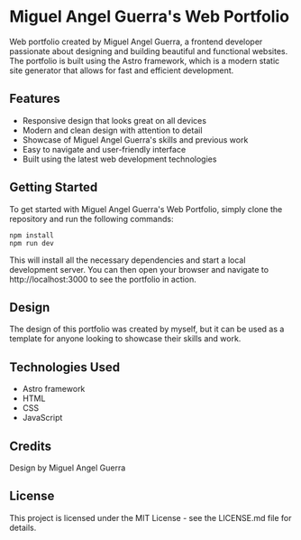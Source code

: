 # Miguel Angel Guerra's Web Portfolio

Web portfolio created by Miguel Angel Guerra, a frontend developer passionate about designing and building beautiful and functional websites. The portfolio is built using the Astro framework, which is a modern static site generator that allows for fast and efficient development.

## Features

- Responsive design that looks great on all devices
- Modern and clean design with attention to detail
- Showcase of Miguel Angel Guerra's skills and previous work
- Easy to navigate and user-friendly interface
- Built using the latest web development technologies

## Getting Started

To get started with Miguel Angel Guerra's Web Portfolio, simply clone the repository and run the following commands:

```
npm install
npm run dev
```

This will install all the necessary dependencies and start a local development server. You can then open your browser and navigate to http://localhost:3000 to see the portfolio in action.

## Design

The design of this portfolio was created by myself, but it can be used as a template for anyone looking to showcase their skills and work.

## Technologies Used

- Astro framework
- HTML
- CSS
- JavaScript

## Credits

Design by Miguel Angel Guerra

## License

This project is licensed under the MIT License - see the LICENSE.md file for details.
